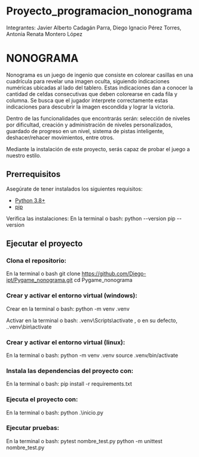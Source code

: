 # Proyecto_programacion_nonograma
Integrantes:  Javier Alberto Cadagán Parra, Diego Ignacio Pérez Torres, Antonia Renata Montero López

# NONOGRAMA
Nonograma es un juego de ingenio que consiste en colorear casillas en una cuadrícula para revelar una imagen oculta, siguiendo indicaciones numéricas ubicadas al lado del tablero. Estas indicaciones dan a conocer la cantidad de celdas consecutivas que deben colorearse en cada fila y columna. Se busca que el jugador interprete correctamente estas indicaciones para descubrir la imagen escondida y lograr la victoria.

Dentro de las funcionalidades que encontrarás serán: selección de niveles por dificultad, creación y administración de niveles personalizados, guardado de progreso en un nivel, sistema de pistas inteligente, deshacer/rehacer movimientos, entre otros.

Mediante la instalación de este proyecto, serás capaz de probar el juego a nuestro estilo.

## Prerrequisitos

Asegúrate de tener instalados los siguientes requisitos:
- [Python 3.8+](https://www.python.org/downloads/)
- [pip](https://pip.pypa.io/en/stable/installation/)

Verifica las instalaciones:
En la terminal o bash:
python --version
pip --version

## Ejecutar el proyecto
### Clona el repositorio:
En la terminal o bash
git clone https://github.com/Diego-ipt/Pygame_nonograma.git
cd Pygame_nonograma

### Crear y activar el entorno virtual (windows):
Crear en la terminal o bash:
python -m venv .venv

Activar en la terminal o bash:
\.venv\Scripts\activate , o en su defecto, .\.venv\bin\activate

### Crear y activar el entorno virtual (linux):
En la terminal o bash:
python -m venv .venv
source .venv/bin/activate

### Instala las dependencias del proyecto con:
En la terminal o bash:
pip install -r requirements.txt

### Ejecuta el proyecto con:
En la terminal o bash:
python .\inicio.py

### Ejecutar pruebas:
En la terminal o bash:
pytest nombre_test.py
python -m unittest nombre_test.py
